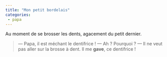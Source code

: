 ```yaml
---
title: "Mon petit bordelais"
categories:
 - papa
---
```


Au moment de se brosser les dents, agacement du petit dernier.

<!-- more -->

> — Papa, il est méchant le dentifrice !
> — Ah ? Pourquoi ?
> — Il ne veut pas aller sur la brosse à dent. Il me **gave**, ce dentifrice !
